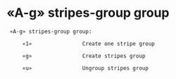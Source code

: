 # «A-g» stripes-group group

     «A-g» stripes-group group:

         «1»                Create one stripe group

         «g»                Create stripes group

         «u»                Ungroup stripes group

